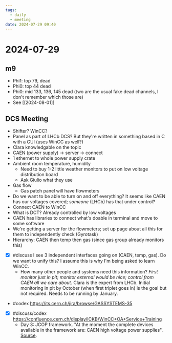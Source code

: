 ```yaml
---
tags:
  - daily
  - meeting
date: 2024-07-29 09:40
---
```

# 2024-07-29 

## m9

- Phi1: top 79, dead
- Phi0: top 44 dead
- Phi0: mid 133, 136, 145 dead (two are the usual fake dead channels, I don't remember which those are)
- See [[2024-08-01]]

## DCS Meeting

- Shifter? WinCC?
- Panel as part of LHCb DCS? But they're written in something based in C with a GUI (uses WinCC as well?)
- Clara knowledgable on the topic
- CAEN (power supply) -> server -> connect
- 1 ethernet to whole power supply crate
- Ambient room temperature, humidity
	- Need to buy 1-2 little weather monitors to put on low voltage distribution board
	- Ask Giulio what they use
- Gas flow
	- Gas patch panel will have flowmeters
- Do we want to be able to turn on and off everything? It seems like CAEN has our voltages covered; *someone* (LHCb) has that under control?
- Connect CAEN to WinCC
- What is DCT? Already controlled by low voltages
- CAEN has libraries to connect what's doable in terminal and move to some software
- We're getting a server for the flowmeters; set up page about all this for them to independently check (Gyrotask)
- Hierarchy: CAEN then temp then gas (since gas group already monitors this)
- [x] #discuss I see 3 independent interfaces going on (CAEN, temp, gas). Do we want to unify this? I assume this is why I'm being asked to learn WinCC.
	- How many other people and systems need this information? *First monitor just in pit; monitor external would be nice; control from CAEN all we care about*. Clara is the expert from LHCb. Initial monitoring in pit by October (when first triplet goes in) is the goal but not required. Needs to be running by January.
- #codex https://its.cern.ch/jira/browse/GASSYSTEMS-35
- [x] #discuss/codex https://confluence.cern.ch/display/ICKB/WinCC+OA+Service+Training
	- Day 3: JCOP framework. "At the moment the complete devices available in the framework are: CAEN high voltage power supplies". [Source](https://lhcb-online.web.cern.ch/ecs/PVSSIntro.htm).